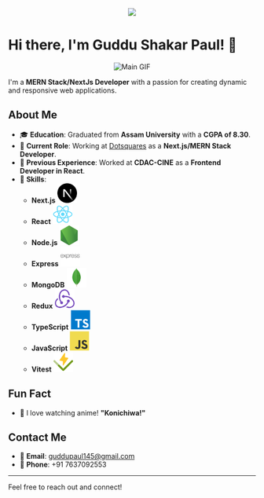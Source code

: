 <div id="header" align="center">
  <img src="https://media.giphy.com/media/M9gbBd9nbDrOTu1Mqx/giphy.gif" width="100"/>
</div>

# Hi there, I'm Guddu Shakar Paul! 👋

<div align="center">
  <img src="https://media.giphy.com/media/Ws6T5PN7wHv3cY8xy8/giphy.gif?cid=790b7611v59rgti14zfvvwb0mjyjqa7mzxosw5xf5w76m0av&ep=v1_gifs_search&rid=giphy.gif&ct=g" width="600" height="300" alt="Main GIF"/>
</div>

I'm a **MERN Stack/NextJs Developer** with a passion for creating dynamic and responsive web applications.

## About Me

- 🎓 **Education**: Graduated from **Assam University** with a **CGPA of 8.30**.
- 💼 **Current Role**: Working at [Dotsquares](https://www.dotsquares.com/) as a **Next.js/MERN Stack Developer**.
- 💼 **Previous Experience**: Worked at **CDAC-CINE** as a **Frontend Developer in React**.
- 🎯 **Skills**:
  - **Next.js** <img src="https://github.com/devicons/devicon/blob/master/icons/nextjs/nextjs-original.svg" title="Next.js" alt="Next.js" width="40" height="40"/>
  - **React** <img src="https://github.com/devicons/devicon/blob/master/icons/react/react-original.svg" title="React" alt="React" width="40" height="40"/>
  - **Node.js** <img src="https://github.com/devicons/devicon/blob/master/icons/nodejs/nodejs-original.svg" title="Node.js" alt="Node.js" width="40" height="40"/>
  - **Express** <img src="https://github.com/devicons/devicon/blob/master/icons/express/express-original-wordmark.svg" title="Express" alt="Express" width="40" height="40"/>
  - **MongoDB** <img src="https://github.com/devicons/devicon/blob/master/icons/mongodb/mongodb-original.svg" title="MongoDB" alt="MongoDB" width="40" height="40"/>
  - **Redux** <img src="https://github.com/devicons/devicon/blob/master/icons/redux/redux-original.svg" title="Redux" alt="Redux" width="40" height="40"/>
  - **TypeScript** <img src="https://github.com/devicons/devicon/blob/master/icons/typescript/typescript-plain.svg" title="TypeScript" alt="TypeScript" width="40" height="40"/>
  - **JavaScript** <img src="https://github.com/devicons/devicon/blob/master/icons/javascript/javascript-original.svg" title="JavaScript" alt="JavaScript" width="40" height="40"/>
  - **Vitest** <img src="https://github.com/devicons/devicon/blob/master/icons/vitest/vitest-original.svg" title="Vitest" alt="Vitest" width="40" height="40"/>

## Fun Fact

- 🎥 I love watching anime! **"Konichiwa!"**

## Contact Me

- 📧 **Email**: [guddupaul145@gmail.com](mailto:guddupaul145@gmail.com)
- 📱 **Phone**: +91 7637092553

---

Feel free to reach out and connect!
